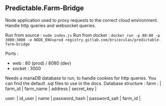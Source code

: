 ## Predictable.Farm-Bridge ##

Node application used to proxy requests to the correct cloud environment.
Handle http queries and websocket queries.

Run from source : `node index.js`
Run from docker : `docker run -p 80:80 -p 3000:3000 -e NODE_ENV=prod registry.gitlab.com/briceculas/predictable-farm-bridge`

Ports :
 - web : 80 (prod) / 8080 (dev)
 - socket : 3000



Needs a mariaDB database to run, to handle cookies for http queries. You can find the default .sql files to use in the docs.
Database structure :
farm :
| farm_id        | farm_name           | address  | secret_key |

user:
| id_user        | name           | password_hash  | password_salt | farm_id |